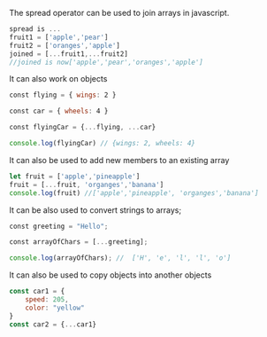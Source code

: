 The spread operator can be used to join arrays in javascript.
```JavaScript
spread is ...
fruit1 = ['apple','pear']
fruit2 = ['oranges','apple']
joined = [...fruit1,...fruit2]
//joined is now['apple','pear','oranges','apple'] 
```
It can also work on objects
```Javascript
const flying = { wings: 2 }

const car = { wheels: 4 }

const flyingCar = {...flying, ...car}

console.log(flyingCar) // {wings: 2, wheels: 4}
```
It can also be used to add new members to an existing array
```javascript
let fruit = ['apple','pineapple']
fruit = [...fruit, 'organges','banana']
console.log(fruit) //['apple','pineapple', 'organges','banana'] 
```
It can be also used to convert strings to arrays;
```Javascript
const greeting = "Hello";

const arrayOfChars = [...greeting];

console.log(arrayOfChars); //  ['H', 'e', 'l', 'l', 'o']
```
It can also be used to copy objects into another objects
```Javascript
const car1 = {
	speed: 205,
	color: "yellow"
}
const car2 = {...car1}
```
